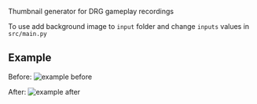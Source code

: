 Thumbnail generator for DRG gameplay recordings

To use add background image to `input` folder and change `inputs` values in `src/main.py`

## Example

Before:
![example before](https://raw.github.com/gfx687/thumbnail-generator/docs/docs/before.png)

After:
![example after](https://raw.github.com/gfx687/thumbnail-generator/docs/docs/after.jpg)
